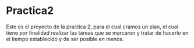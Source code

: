 # Practica2
Este es el proyecto de la practica 2, para el cual cramos un plan, el cual tiene por finalidad realizar las tareas que se marcaron y tratar de hacerlo en el tiempo establecido y de ser posible en menos.
